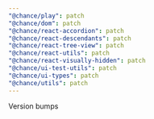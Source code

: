 ```yaml
---
"@chance/play": patch
"@chance/dom": patch
"@chance/react-accordion": patch
"@chance/react-descendants": patch
"@chance/react-tree-view": patch
"@chance/react-utils": patch
"@chance/react-visually-hidden": patch
"@chance/ui-test-utils": patch
"@chance/ui-types": patch
"@chance/utils": patch
---
```


Version bumps
